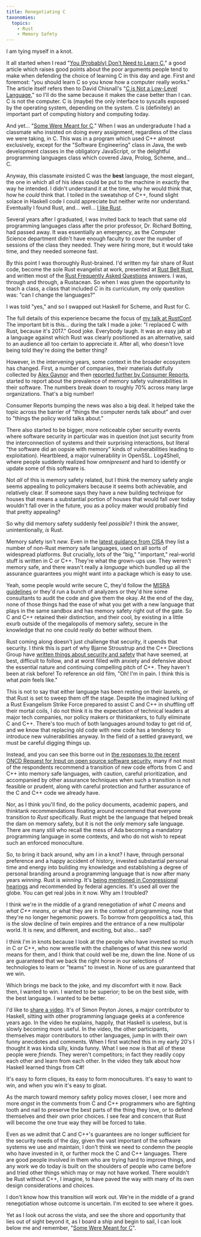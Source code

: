 ```yaml
---
title: Renegotiating C
taxonomies:
  topics:
    - Rust
    - Memory Safety
---
```


I am tying myself in a knot.

It all started when I read "[You (Probably) Don't Need to Learn C][1]," a good article
which raises good points about the poor arguments people tend to make when defending
the choice of learning C in this day and age. First and foremost: "you should learn
C so you know how a computer really works." The article itself refers then to David
Chisnall's "[C is Not a Low-Level Language][2]," so I'll do the same because it makes the
case better than I can. C is not the computer. C is (maybe) the only interface to
syscalls exposed by the operating system, depending on the system. C is (definitely)
an important part of computing history and computing today.

And yet... "[Some Were Meant for C][3]." When I was an undergraduate I had a classmate
who insisted on doing every assignment, regardless of the class we were taking, in C.
This was in a program which used C++ almost exclusively, except for the "Software
Engineering" class in Java, the web development classes in the obligatory JavaScript,
or the delightful programming languages class which covered Java, Prolog, Scheme, and...
C.

Anyway, this classmate insisted C was the **best** language, the most elegant, the one
in which all of his ideas could be put to the machine in exactly the way he intended.
I didn't understand it at the time, why he would think that, how he _could_ think that.
I toiled in the sweatshop of C++, found slight solace in Haskell code I could appreciate
but neither write nor understand. Eventually I found Rust, and... well... [I like Rust][4].

Several years after I graduated, I was invited back to teach that same old programming
languages class after the prior professor, Dr. Richard Botting, had passed away. It was
essentially an emergency, as the Computer Science department didn't have enough faculty to
cover the number of sessions of the class they needed. They were hiring more, but it would
take time, and they needed someone fast.

By this point I was thoroughly Rust-brained. I'd written my fair share of Rust code, become
the sole Rust evangelist at work, presented at [Rust Belt Rust][5], and written most of the
[Rust Frequently Asked Questions][6] answers. I was, through and through, a Rustacean. So
when I was given the opportunity to teach a class, a class that included _C_ in its curriculum,
my only question was: "can I change the languages?"

I was told "yes," and so I swapped out Haskell for Scheme, and Rust for C.

The full details of this experience became the focus of [my talk at RustConf][7]. The important
bit is this... during the talk I made a joke: "I replaced C with Rust, because it's 2017."
Good joke. Everybody laugh. It was an easy jab at a language against which Rust was clearly
positioned as an alternative, said to an audience all too certain to appreciate it. After all,
who doesn't love being told they're doing the better thing?

However, in the intervening years, some context in the broader ecosystem has changed.
First, a number of companies, their materials dutifully collected by [Alex Gaynor][9]
and then [reported further by Consumer Reports][10], started to report about the prevalence of
memory safety vulnerabilities in their software. The numbers break down to roughly 70%
across many large organizations. That's a big number!

Consumer Reports bumping the news was also a big deal. It helped take the topic across the
barrier of "things the computer nerds talk about" and over to "things the policy world
talks about."

There also started to be bigger, more noticeable cyber security events where software
security in particular was in question (not just security from the interconnection of systems
and their surprising interactions, but literal "the software did an oopsie with memory"
kinds of vulnerabilities leading to exploitation). Heartbleed, a major vulnerability in OpenSSL.
Log4Shell, where people suddenly realized how _omnipresent_ and hard to identify or update some
of this software is.

Not _all_ of this is memory safety related, but I think the memory safety angle seems
appealing to policymakers because it seems both achievable, and relatively clear. If someone
says they have a new building technique for houses that means a substantial portion of houses
that would fall over today wouldn't fall over in the future, you as a policy maker would
probably find that pretty appealing?

So why did memory safety suddenly feel _possible_? I think the answer, unintentionally,
_is_ Rust.

Memory safety isn't _new_. Even in the [latest guidance from CISA][11] they list a number of
non-Rust memory safe languages, used on all sorts of widespread platforms. But crucially,
lots of the "big," "important," real-world stuff is written in C or C++. They're what
the grown-ups use. They weren't memory safe, and there wasn't really a _language_ which
bundled up all the assurance guarantees you might want into a package which is easy to use.

Yeah, some people would write secure C, they'd follow the [MISRA guidelines][12] or they'd run
a bunch of analyzers or they'd hire some consultants to audit the code and give them the
okay. At the end of the day, none of those things had the ease of what you get with a new
language that plays in the same sandbox and has memory safety right out of the gate. So
C and C++ retained their distinction, and their cool, by existing in a little exurb
outside of the megalopolis of memory safety, secure in the knowledge that no one could
_really_ do better without them.

Rust coming along doesn't just challenge that security, it upends that security. I think
this is part of why Bjarne Stroustrup and the C++ Directions Group have [written things
about security and safety][13] that have seemed, at best, difficult to follow, and at worst
filled with anxiety and defensive about the essential nature and continuing compelling
pitch of C++. They haven't been at risk before! To reference an old film, "Oh! I'm in
pain. I think this is what _pain_ feels like."

This is not to say that either language has been resting on their laurels, or that Rust
is set to sweep them off the stage. Despite the imagined lurking of a Rust Evangelism
Strike Force prepared to assist C and C++ in shuffling off their mortal coils, I do
not think it is the expectation of technical leaders at major tech companies, nor
policy makers or thinktankers, to fully eliminate C and C++. There's too much of both
languages around today to get rid of, and we know that replacing old code with new code
has a tendency to introduce new vulnerabilities anyway. In the field of a settled
graveyard, we must be careful digging things up.

Instead, and you can see this borne out in [the responses to the recent ONCD Request
for Input on open source software security][14], many if not most of the respondents
recommend a transition of new code efforts from C and C++ into memory safe languages,
with caution, careful prioritization, and accompanied by other assurance techniques
when such a transition is not feasible or prudent, along with careful protection
and further assurance of the C and C++ code we already have.

Nor, as I think you'll find, do the policy documents, academic papers, and thinktank
recommendations floating around recommend that everyone transition to _Rust_ specifically.
Rust might be the language that helped break the dam on memory safety, but it is
not the _only_ memory safe language. There are many still who recall the mess of
Ada becoming a mandatory programming language in some contexts, and who do not
wish to repeat such an enforced monoculture.

So, to bring it back around, why am I in a knot? I have, through personal preference
and a happy accident of history, invested substantial personal time and energy
into building my knowledge and establishing a degree of personal branding around
a programming language that is now after many years _winning_. Rust is _winning_. It's
[being mentioned in Congressional hearings][15] and recommended by federal agencies.
It's used all over the globe. You can get real jobs in it now. Why am I troubled?

I think we're in the middle of a grand renegotiation of _what C means_ and
_what C++ means_, or what they are in the context of programming, now that they're
no longer hegemonic powers. To borrow from geopolitics a tad, this is the slow
decline of twin empires and the entrance of a new multipolar world. It is new,
and different, and exciting, but also... sad?

I think I'm in knots because I look at the people who have invested so much in C
or C++, who now wrestle with the challenges of what this new world means for them,
and I think that could well be me, down the line. None of us are guaranteed that we
back the right horse in our selections of technologies to learn or "teams" to
invest in. None of us are guaranteed that we win.

Which brings me back to the joke, and my discomfort with it now. Back then, I wanted
to win. I wanted to be superior; to be on the best side, with the best language.
I wanted to be better.

I'd like to [share a video][8]. It's of Simon Peyton Jones, a major contributor to Haskell,
sitting with other programming language geeks at a conference years ago. In the video
he explains, happily, that Haskell is useless, but is slowly becoming more useful.
In the video, the other participants, themselves major contributors to other languages,
jump in with their own funny anecdotes and comments. When I first watched this in my
early 20's I thought it was kinda silly, kinda funny. What I see now is that all of
these people were _friends_. They weren't competitors; in fact they readily copy
each other and learn from each other. In the video they talk about how Haskell
learned things from C#!

It's easy to form cliques, its easy to form monocultures. It's easy to want to win,
and when you win it's easy to gloat.

As the march toward memory safety policy moves closer, I see more and more _angst_
in the comments from C and C++ programmers who are fighting tooth and nail to
preserve the best parts of the thing they love, or to defend themselves and their
own prior choices. I see fear and concern that Rust will become the one true way
they will be forced to take.

Even as we admit that C and C++'s guarantees are no longer sufficient for the
security needs of the day, given the vast important of the software systems
we use and maintain, I don't think we need to condemn the people who have invested
in it, or further mock the C and C++ languages. There are good people involved in
them who are trying hard to improve things, and any work we do today is built on
the shoulders of people who came before and tried other things which may or may not
have worked. There wouldn't be Rust without C++, I imagine, to have paved the way
with many of its own design considerations and choices.

I don't know how this transition will work out. We're in the middle of a grand
renegotiation whose outcome is uncertain. I'm excited to see where it goes.

Yet as I look out across the vista, and see the shore and opportunity that
lies out of sight beyond it, as I board a ship and begin to sail, I can
look below me and remember, "[Some Were Meant for C][3]".

[1]: https://nedbatchelder.com/blog/202401/you_probably_dont_need_to_learn_c.html
[2]: https://dl.acm.org/doi/pdf/10.1145/3212477.3212479
[3]: https://www.humprog.org/~stephen/research/papers/kell17some-preprint.pdf
[4]: https://github.com/alilleybrinker
[5]: https://www.youtube.com/watch?v=Wz2oFEDwiOk
[6]: https://prev.rust-lang.org/en-US/faq.html
[7]: https://www.youtube.com/watch?v=0PhfaFkzdBA
[8]: https://www.youtube.com/watch?v=iSmkqocn0oQ
[9]: https://alexgaynor.net/2020/may/27/science-on-memory-unsafety-and-security/
[10]: https://advocacy.consumerreports.org/research/report-future-of-memory-safety/
[11]: https://www.cisa.gov/case-memory-safe-roadmaps
[12]: https://misra.org.uk/
[13]: https://www.open-std.org/jtc1/sc22/wg21/docs/papers/2023/p2759r0.pdf
[14]: https://www.regulations.gov/docket/ONCD-2023-0002/comments
[15]: https://www.c-span.org/video/?c4808083/user-clip-rust-language-chosen
